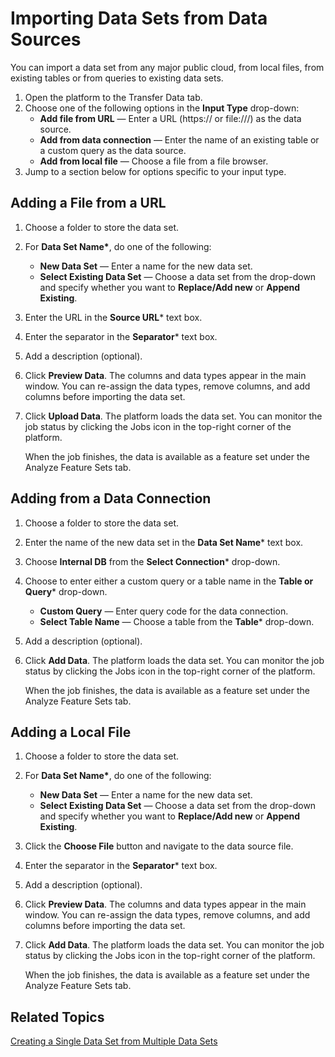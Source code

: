 # Importing Data Sets from Data Sources

You can import a data set from any major public cloud, from local files, from existing tables or from queries to existing data sets.

1. Open the platform to the Transfer Data tab.
2. Choose one of the following options in the **Input Type** drop-down:
   - **Add file from URL** &mdash; Enter a URL (https:// or file:///) as the data source.
   - **Add from data connection** &mdash; Enter the name of an existing table or a custom query as the data source. 
   - **Add from local file** &mdash; Choose a file from a file browser. 
3. Jump to a section below for options specific to your input type.

## Adding a File from a URL
1. Choose a folder to store the data set.
2. For **Data Set Name\***, do one of the following:
   - **New Data Set** &mdash; Enter a name for the new data set.
   - **Select Existing Data Set** &mdash; Choose a data set from the drop-down and specify whether you want to **Replace/Add new** or **Append Existing**.
3. Enter the URL in the **Source URL*** text box.
4. Enter the separator in the **Separator*** text box.
5. Add a description (optional).
6. Click **Preview Data**.
   The columns and data types appear in the main window. You can re-assign the data types, remove columns, and add columns before importing the data set.
7. Click **Upload Data**.
   The platform loads the data set. You can monitor the job status by clicking the Jobs icon in the top-right corner of the platform.
   
   When the job finishes, the data is available as a feature set under the Analyze Feature Sets tab.
   
## Adding from a Data Connection
1. Choose a folder to store the data set.
2. Enter the name of the new data set in the **Data Set Name*** text box.
3. Choose **Internal DB** from the **Select Connection*** drop-down.
4. Choose to enter either a custom query or a table name in the **Table or Query*** drop-down.
   - **Custom Query** &mdash; Enter query code for the data connection.
   - **Select Table Name** &mdash; Choose a table from the **Table*** drop-down.
5. Add a description (optional).
6. Click **Add Data**.
   The platform loads the data set. You can monitor the job status by clicking the Jobs icon in the top-right corner of the platform.
   
   When the job finishes, the data is available as a feature set under the Analyze Feature Sets tab.
   
## Adding a Local File
1. Choose a folder to store the data set.
2. For **Data Set Name\***, do one of the following:
   - **New Data Set** &mdash; Enter a name for the new data set.
   - **Select Existing Data Set** &mdash; Choose a data set from the drop-down and specify whether you want to **Replace/Add new** or **Append Existing**.
3. Click the **Choose File** button and navigate to the data source file.
4. Enter the separator in the **Separator*** text box.
5. Add a description (optional).
6. Click **Preview Data**.
   The columns and data types appear in the main window. You can re-assign the data types, remove columns, and add columns before importing the data set.
7. Click **Add Data**.
   The platform loads the data set. You can monitor the job status by clicking the Jobs icon in the top-right corner of the platform.
   
   When the job finishes, the data is available as a feature set under the Analyze Feature Sets tab.
## Related Topics
[Creating a Single Data Set from Multiple Data Sets](single_from_multiple.md)
